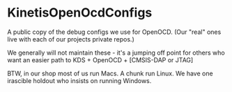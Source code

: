 # KinetisOpenOcdConfigs

A public copy of the debug configs we use for OpenOCD.  (Our "real" ones live with each of our projects private repos.)

We generally will not maintain these - it's a jumping off point for others who want an easier path to KDS + OpenOCD + [CMSIS-DAP or JTAG]

BTW, in our shop most of us run Macs.  A chunk run Linux.  We have one irascible holdout who insists on running Windows.
